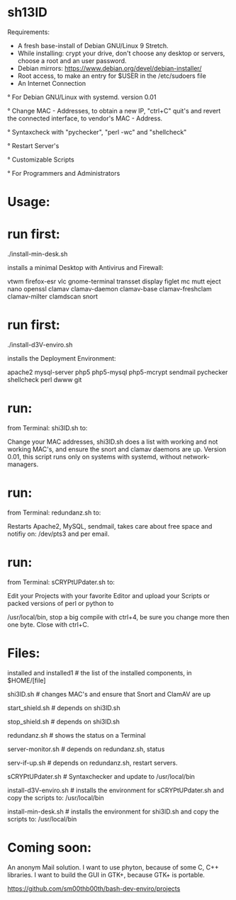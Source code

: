 # sh13lD

Requirements:

- A fresh base-install of Debian GNU/Linux 9 Stretch. 
- While installing: crypt your drive, don't choose any desktop or servers, choose a root and an user password.
- Debian mirrors: https://www.debian.org/devel/debian-installer/
- Root access, to make an entry for $USER in the /etc/sudoers file
- An Internet Connection

° For Debian GNU/Linux with systemd. version 0.01

° Change MAC - Addresses, to obtain a new IP, "ctrl+C" quit's and revert the connected interface, to vendor's MAC - Address.

° Syntaxcheck with "pychecker", "perl -wc" and "shellcheck"

° Restart Server's

° Customizable Scripts

° For Programmers and Administrators

# Usage:

# run first:

./install-min-desk.sh

installs a minimal Desktop with Antivirus and Firewall:

vtwm firefox-esr vlc gnome-terminal transset display figlet mc mutt eject nano openssl clamav clamav-daemon clamav-base clamav-freshclam clamav-milter clamdscan snort

# run first:

./install-d3V-enviro.sh

installs the Deployment Environment:

apache2 mysql-server php5 php5-mysql php5-mcrypt sendmail pychecker shellcheck perl dwww git

# run:

from Terminal: shi3lD.sh to:

Change your MAC addresses, shi3lD.sh does a list with working and not working MAC's, and ensure the snort and clamav daemons are up. Version 0.01, this script	runs only on systems with systemd, without network-managers.

# run:

from Terminal: redundanz.sh to:

Restarts Apache2, MySQL, sendmail, takes care about free space and notifiy on: /dev/pts3 and per email.

# run:

from Terminal: sCRYPtUPdater.sh to:

Edit your Projects with your favorite Editor and upload your Scripts or packed versions of perl or python to 

/usr/local/bin, stop a big compile with ctrl+4, be sure you change more then one byte. Close with ctrl+C.

# Files:

installed and installed1 # the list of the installed components, in $HOME/[file]

shi3lD.sh # changes MAC's and ensure that Snort and ClamAV are up

start_shield.sh # depends on shi3lD.sh

stop_shield.sh # depends on shi3lD.sh

redundanz.sh # shows the status on a Terminal

server-monitor.sh # depends on redundanz.sh, status

serv-if-up.sh # depends on redundanz.sh, restart servers.

sCRYPtUPdater.sh # Syntaxchecker and update to /usr/local/bin

install-d3V-enviro.sh # installs the environment for sCRYPtUPdater.sh and copy the scripts to: /usr/local/bin

install-min-desk.sh # installs the environment for shi3lD.sh and copy the scripts to: /usr/local/bin

# Coming soon:

An anonym Mail solution. I want to use phyton, because of some C, C++ libraries. I want to build the GUI in GTK+, because GTK+ is portable.

https://github.com/sm00thb00th/bash-dev-enviro/projects
